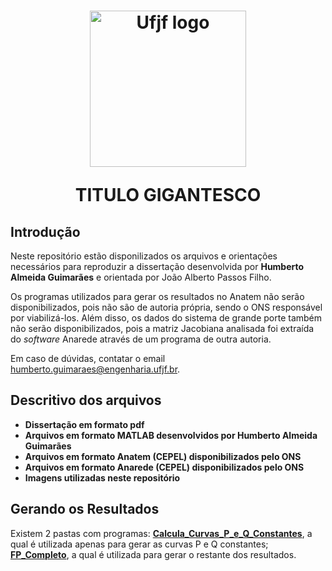 

<h1 align="center">
  <img src="https://github.com/humbertoAGjf/Dissertacao-Humberto-Ufjf/blob/main/Imagens/Logo_da_UFJF.png" alt="Ufjf logo" width="250"/>
<p>   </p>
<p> TITULO GIGANTESCO </p>
</h1>

## Introdução
Neste repositório estão disponilizados os arquivos e orientações necessários para reproduzir a dissertação desenvolvida por <strong>Humberto Almeida Guimarães</strong> e orientada por João Alberto Passos Filho. 

Os programas utilizados para gerar os resultados no Anatem não serão disponibilizados, pois não são de autoria própria, sendo o ONS responsável por viabilizá-los. Além disso, os dados do sistema de grande porte também não serão disponibilizados, pois a matriz Jacobiana analisada foi extraída do <i>software</i> Anarede através de um programa de outra autoria.

Em caso de dúvidas, contatar o email humberto.guimaraes@engenharia.ufjf.br.

## Descritivo dos arquivos

- **Dissertação em formato pdf**
- **Arquivos em formato MATLAB desenvolvidos por Humberto Almeida Guimarães**
- **Arquivos em formato Anatem (CEPEL) disponibilizados pelo ONS**
- **Arquivos em formato Anarede (CEPEL) disponibilizados pelo ONS**
- **Imagens utilizadas neste repositório**

## Gerando os Resultados

Existem 2 pastas com programas: <a href="https://github.com/humbertoAGjf/Dissertacao-Humberto-Ufjf/tree/main/Calcula_Curvas_P_e_Q_Constantes"><strong>Calcula_Curvas_P_e_Q_Constantes</strong></a>, a qual é utilizada apenas para gerar as curvas P e Q constantes; <a href="https://github.com/humbertoAGjf/Dissertacao-Humberto-Ufjf/tree/main/FP_Completo"><strong>FP_Completo</strong></a>, a qual é utilizada para gerar o restante dos resultados.




